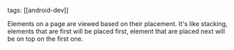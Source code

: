 tags: [[android-dev]] 

Elements on a page are viewed based on their placement. It's like stacking, elements that are first will be placed first, element that are placed next will be on top on the first one.
